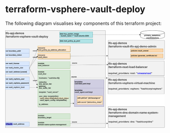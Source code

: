 # terraform-vsphere-vault-deploy


The following diagram visualises key components of this terraform project:

![Structure of the module](docs/vault-vmware-tf.svg)

